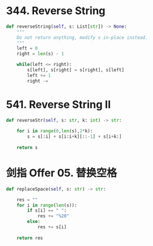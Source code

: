 # 344. Reverse String
```PYTHON
def reverseString(self, s: List[str]) -> None:
    """
    Do not return anything, modify s in-place instead.
    """
    left = 0
    right = len(s) - 1

    while(left <= right):
        s[left], s[right] = s[right], s[left]
        left += 1
        right -=
```

# 541. Reverse String II
```PYTHON
def reverseStr(self, s: str, k: int) -> str:
    
    for i in range(0,len(s),2*k):
        s = s[:i] + s[i:i+k][::-1] + s[i+k:]
    
    return s
```

# 剑指 Offer 05. 替换空格
```PYTHON
def replaceSpace(self, s: str) -> str:

    res = ""
    for i in range(len(s)):
        if s[i] == " ":
            res += "%20"
        else:
            res += s[i]
        
    return res
```


